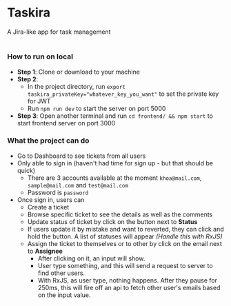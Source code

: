 # Taskira
A Jira-like app for task management

#
### How to run on local

- **Step 1**: Clone or download to your machine
- **Step 2**: 
    - In the project directory, run `export taskira_privateKey="whatever_key_you_want"` to set the private key for JWT
    - Run `npm run dev` to start the server on port 5000
- **Step 3**: Open another terminal and run `cd frontend/ && npm start` to start frontend server on port 3000

### What the project can do
- Go to Dashboard to see tickets from all users
- Only able to sign in (haven't had time for sign up - but that should be quick)
    - There are 3 accounts available at the moment `khoa@mail.com`, `sample@mail.com` and `test@mail.com`
    - Password is `password`
- Once sign in, users can 
    - Create a ticket
    - Browse specific ticket to see the details as well as the comments
    - Update status of ticket by click on the button next to **Status**
    - If users update it by mistake and want to reverted, they can click and hold the button. A list of statuses will appear
        _(Handle this with RxJS)_
    - Assign the ticket to themselves or to other by click on the email next to **Assignee**
        - After clicking on it, an input will show.
        - User type something, and this will send a request to server to find other users.
        - With RxJS, as user type, nothing happens. After they pause for 250ms, this will fire off an api to fetch other user's emails based on the input value.
